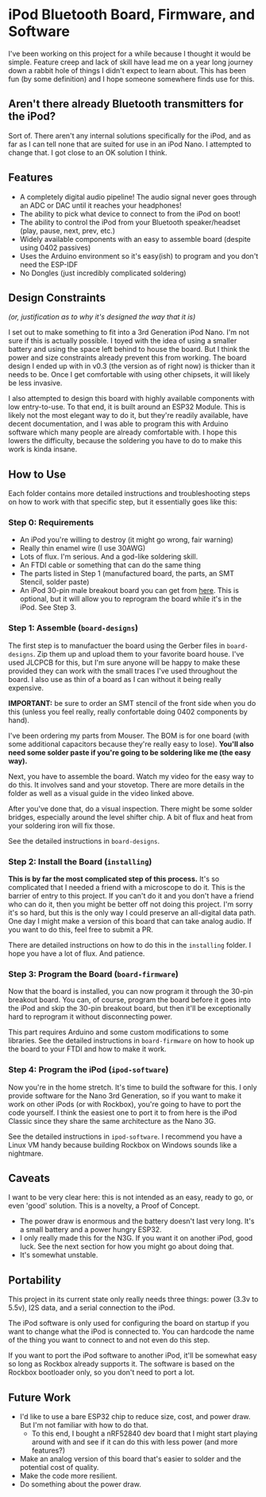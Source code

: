 # iPod Bluetooth Board, Firmware, and Software
I've been working on this project for a while because I thought it would be simple. Feature creep and lack of skill have lead me on a year long journey down a rabbit hole of things I didn't expect to learn about. This has been fun (by some definition) and I hope someone somewhere finds use for this.

## Aren't there already Bluetooth transmitters for the iPod?
Sort of. There aren't any internal solutions specifically for the iPod, and as far as I can tell none that are suited for use in an iPod Nano. I attempted to change that. I got close to an OK solution I think.

## Features
* A completely digital audio pipeline! The audio signal never goes through an ADC or DAC until it reaches your headphones!
* The ability to pick what device to connect to from the iPod on boot!
* The ability to control the iPod from your Bluetooth speaker/headset (play, pause, next, prev, etc.)
* Widely available components with an easy to assemble board (despite using 0402 passives)
* Uses the Arduino environment so it's easy(ish) to program and you don't need the ESP-IDF
* No Dongles (just incredibly complicated soldering)

## Design Constraints 
_(or, justification as to why it's designed the way that it is)_

I set out to make something to fit into a 3rd Generation iPod Nano. I'm not sure if this is actually possible. I toyed with the idea of using a smaller battery and using the space left behind to house the board. But I think the power and size constraints already prevent this from working. The board design I ended up with in v0.3 (the version as of right now) is thicker than it needs to be. Once I get comfortable with using other chipsets, it will likely be less invasive.

I also attempted to design this board with highly available components with low entry-to-use. To that end, it is built around an ESP32 Module. This is likely not the most elegant way to do it, but they're readily available, have decent documentation, and I was able to program this with Arduino software which many people are already comfortable with. I hope this lowers the difficulty, because the soldering you have to do to make this work is kinda insane.

## How to Use
Each folder contains more detailed instructions and troubleshooting steps on how to work with that specific step, but it essentially goes like this:

### Step 0: Requirements
* An iPod you're willing to destroy (it might go wrong, fair warning)
* Really thin enamel wire (I use 30AWG)
* Lots of flux. I'm serious. And a god-like soldering skill.
* An FTDI cable or something that can do the same thing
* The parts listed in Step 1 (manufactured board, the parts, an SMT Stencil, solder paste)
* An iPod 30-pin male breakout board you can get from [here](https://elabbay.myshopify.com/products/apple-30m-bo-v1ac-apple-30-pin-male-plug-breakout-board-compact-type). This is optional, but it will allow you to reprogram the board while it's in the iPod. See Step 3.

### Step 1: Assemble (`board-designs`)
The first step is to manufactuer the board using the Gerber files in `board-designs`. Zip them up and upload them to your favorite board house. I've used JLCPCB for this, but I'm sure anyone will be happy to make these provided they can work with the small traces I've used throughout the board. I also use as thin of a board as I can without it being really expensive.

**IMPORTANT:** be sure to order an SMT stencil of the front side when you do this (unless you feel really, really confortable doing 0402 components by hand).

I've been ordering my parts from Mouser. The BOM is for one board (with some additional capacitors because they're really easy to lose). **You'll also need some solder paste if you're going to be soldering like me (the easy way).**

Next, you have to assemble the board. Watch my video for the easy way to do this. It involves sand and your stovetop. There are more details in the folder as well as a visual guide in the video linked above.

After you've done that, do a visual inspection. There might be some solder bridges, especially around the level shifter chip. A bit of flux and heat from your soldering iron will fix those.

See the detailed instructions in `board-designs`.

### Step 2: Install the Board (`installing`)
**This is by far the most complicated step of this process.** It's so complicated that I needed a friend with a microscope to do it. This is the barrier of entry to this project. If you can't do it and you don't have a friend who can do it, then you might be better off not doing this project. I'm sorry it's so hard, but this is the only way I could preserve an all-digital data path. One day I might make a version of this board that can take analog audio. If you want to do this, feel free to submit a PR.

There are detailed instructions on how to do this in the `installing` folder. I hope you have a lot of flux. And patience.

### Step 3: Program the Board (`board-firmware`)
Now that the board is installed, you can now program it through the 30-pin breakout board. You can, of course, program the board before it goes into the iPod and skip the 30-pin breakout board, but then it'll be exceptionally hard to reprogram it without disconnecting power.

This part requires Arduino and some custom modifications to some libraries. See the detailed instructions in `board-firmware` on how to hook up the board to your FTDI and how to make it work.

### Step 4: Program the iPod (`ipod-software`)
Now you're in the home stretch. It's time to build the software for this. I only provide software for the Nano 3rd Generation, so if you want to make it work on other iPods (or with Rockbox), you're going to have to port the code yourself. I think the easiest one to port it to from here is the iPod Classic since they share the same architecture as the Nano 3G.

See the detailed instructions in `ipod-software`. I recommend you have a Linux VM handy because building Rockbox on Windows sounds like a nightmare.

## Caveats
I want to be very clear here: this is not intended as an easy, ready to go, or even 'good' solution. This is a novelty, a Proof of Concept.

* The power draw is enormous and the battery doesn't last very long. It's a small battery and a power hungry ESP32.
* I only really made this for the N3G. If you want it on another iPod, good luck. See the next section for how you might go about doing that.
* It's somewhat unstable.

## Portability
This project in its current state only really needs three things: power (3.3v to 5.5v), I2S data, and a serial connection to the iPod. 

The iPod software is only used for configuring the board on startup if you want to change what the iPod is connected to. You can hardcode the name of the thing you want to connect to and not even do this step.

If you want to port the iPod software to another iPod, it'll be somewhat easy so long as Rockbox already supports it. The software is based on the Rockbox bootloader only, so you don't need to port a lot.

## Future Work
* I'd like to use a bare ESP32 chip to reduce size, cost, and power draw. But I'm not familiar with how to do that.
  * To this end, I bought a nRF52840 dev board that I might start playing around with and see if it can do this with less power (and more features?)
* Make an analog version of this board that's easier to solder and the potential cost of quality.
* Make the code more resilient.
* Do something about the power draw.